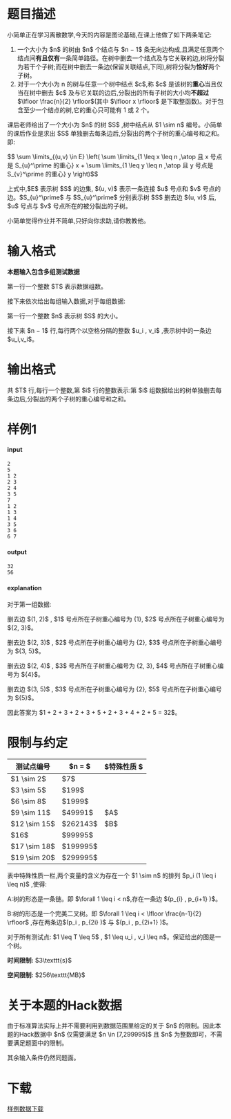 # 题目描述

<p>小简单正在学习离散数学,今天的内容是图论基础,在课上他做了如下两条笔记:</p>
<ol><li>一个大小为 $n$ 的树由 $n$ 个结点与 $n − 1$ 条无向边构成,且满足任意两个结点间<strong>有且仅有</strong>一条简单路径。在树中删去一个结点及与它关联的边,树将分裂为若干个子树;而在树中删去一条边(保留关联结点,下同),树将分裂为<strong>恰好</strong>两个子树。</li>
<li>对于一个大小为 n 的树与任意一个树中结点 $c$,称 $c$ 是该树的<strong>重心</strong>当且仅当在树中删去 $c$ 及与它关联的边后,分裂出的所有子树的大小均<strong>不超过</strong> $\lfloor \frac{n}{2} \rfloor$(其中 $\lfloor x \rfloor$ 是下取整函数)。对于包含至少一个结点的树,它的重心只可能有 1 或 2 个。</li>
</ol><p>课后老师给出了一个大小为 $n$ 的树 $S$ ,树中结点从 $1 \sim n$ 编号。小简单的课后作业是求出 $S$ 单独删去每条边后,分裂出的两个子树的重心编号和之和。即:</p>
<p>$$ \sum \limits_{(u,v) \in E} \left( \sum \limits_{1 \leq x \leq n ,\atop  且 x 号点是 S_{u}^\prime 的重心}  x  +
                                                     \sum \limits_{1 \leq y \leq n ,\atop  且 y 号点是 S_{v}^\prime 的重心}  y   \right)$$</p>
<p>上式中,$E$ 表示树 $S$ 的边集, $(u, v)$ 表示一条连接 $u$ 号点和 $v$ 号点的边。$S_{u}^\prime$ 与 $S_{u}^\prime$ 分别表示树 $S$ 删去边 $(u, v)$ 后, $u$ 号点与 $v$ 号点所在的被分裂出的子树。</p>
<p>小简单觉得作业并不简单,只好向你求助,请你教教他。</p>

# 输入格式


<p><strong>本题输入包含多组测试数据</strong></p>
<p>第一行一个整数 $T$ 表示数据组数。</p>
<p>接下来依次给出每组输入数据,对于每组数据:</p>
<p>第一行一个整数 $n$ 表示树 $S$ 的大小。</p>
<p>接下来 $n − 1$ 行,每行两个以空格分隔的整数 $u_i , v_i$ ,表示树中的一条边 $u_i,v_i$。</p>

# 输出格式


<p>共 $T$ 行,每行一个整数,第 $i$ 行的整数表示:第 $i$ 组数据给出的树单独删去每条边后,分裂出的两个子树的重心编号和之和。</p>

# 样例1


<h4>input</h4>
<pre><code class="sh_plain">2
5
1 2
2 3
2 4
3 5
7
1 2
1 3
1 4
3 5
3 6
6 7</code></pre>
<h4>output</h4>
<pre><code class="sh_plain">32
56</code></pre>
<h4>explanation</h4>
<p>对于第一组数据:</p>
<p>删去边 $(1, 2)$ , $1$ 号点所在子树重心编号为 {1}, $2$ 号点所在子树重心编号为 ${2, 3}$。</p>
<p>删去边 $(2, 3)$ , $2$ 号点所在子树重心编号为 {2}, $3$ 号点所在子树重心编号为 ${3, 5}$。</p>
<p>删去边 $(2, 4)$ , $3$ 号点所在子树重心编号为 {2, 3}, $4$ 号点所在子树重心编号为 ${4}$。</p>
<p>删去边 $(3, 5)$ , $3$ 号点所在子树重心编号为 {2}, $5$ 号点所在子树重心编号为 ${5}$。</p>
<p>因此答案为 $1 + 2 + 3 + 2 + 3 + 5 + 2 + 3 + 4 + 2 + 5 = 32$。</p>

# 限制与约定


<div class="table-responsive">
    <table class="table table-bordered table-text-center table-vertical-middle"><thead><tr><th>测试点编号</th><th>$n = $</th><th>$特殊性质 $</th></tr></thead><tbody><tr><td>$1 \sim 2$</td><td>$7$</td><td rowspan="3"></td></tr><tr><td>$3 \sim 5$</td><td>$199$</td></tr><tr><td>$6 \sim 8$</td><td>$1999$</td></tr><tr><td>$9 \sim 11$</td><td>$49991$</td><td>$A$</td></tr><tr><td>$12 \sim 15$</td><td>$262143$</td><td>$B$</td></tr><tr><td>$16$</td><td>$99995$</td><td rowspan="3"></td></tr><tr><td>$17 \sim 18$</td><td>$199995$</td></tr><tr><td>$19 \sim 20$</td><td>$299995$</td></tr></tbody></table></div>

<p>表中特殊性质一栏,两个变量的含义为存在一个 $1 \sim n$ 的排列 $p_i (1 \leq i \leq n)$ ,使得:</p>
<p>A:树的形态是一条链。即 $\forall 1 \leq i &lt; n$,存在一条边 $(p_{i} , p_{i+1} )$。</p>
<p>B:树的形态是一个完美二叉树。即 $\forall 1 \leq i &lt; \lfloor \frac{n-1}{2} \rfloor$ ,存在两条边$(p_i , p_{2i} )$ 与 $(p_i , p_{2i+1} )$。</p>
<p>对于所有测试点: $1 \leq T \leq 5$ , $1 \leq u_i , v_i \leq n$。保证给出的图是一个树。</p>
<p><strong>时间限制:</strong> $3\texttt{s}$</p>
<p><strong>空间限制:</strong> $256\texttt{MB}$</p>

# 关于本题的Hack数据


<p>由于标准算法实际上并不需要利用到数据范围里给定的关于 $n$ 的限制。因此本题的Hack数据中 $n$ 仅需要满足 $n \in [7,299995]$ 且 $n$ 为整数即可，不需要满足题面中的限制。</p>
<p>其余输入条件仍然同题面。</p>

# 下载


<p><a href="/download.php?type=problem&amp;id=493">样例数据下载</a></p>
